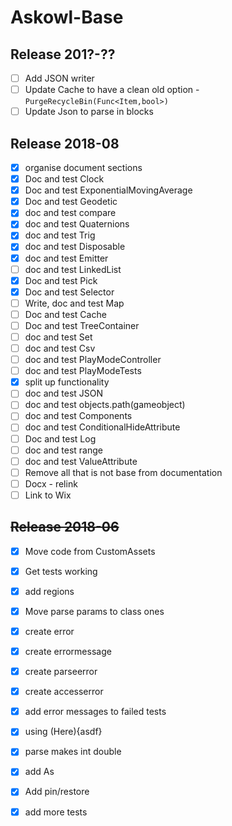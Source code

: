 # Askowl-Base

## Release 201?-??

- [ ] Add JSON writer
- [ ] Update Cache to have a clean old option - `PurgeRecycleBin(Func<Item,bool>)`
- [ ] Update Json to parse in blocks

## Release 2018-08

- [x] organise document sections
- [x] Doc and test Clock
- [x] Doc and test ExponentialMovingAverage
- [x] Doc and test Geodetic
- [x] doc and test compare
- [x] doc and test Quaternions
- [x] doc and test Trig
- [x] doc and test Disposable
- [x] doc and test Emitter
- [ ] doc and test LinkedList
- [x] Doc and test Pick
- [x] Doc and test Selector
- [ ] Write, doc and test Map
- [ ] Doc and test Cache
- [ ] Doc and test TreeContainer
- [ ] doc and test Set
- [ ] doc and test Csv
- [ ] doc and test PlayModeController
- [ ] doc and test PlayModeTests
- [x] split up functionality
- [ ] doc and test JSON
- [ ] doc and test objects.path(gameobject)
- [ ] doc and test Components
- [ ] doc and test ConditionalHideAttribute
- [ ] Doc and test Log
- [ ] doc and test range
- [ ] doc and test ValueAttribute
- [ ] Remove all that is not base from documentation
- [ ] Docx - relink
- [ ] Link to Wix

## ~~Release 2018-06~~

* [x] Move code from CustomAssets
* [x] Get tests working
* [x] add regions
* [x] Move parse params to class ones
* [x] create error
* [x] create errormessage
* [x] create parseerror
* [x] create accesserror
* [x] add error messages to failed tests
* [x] using (Here){asdf}
* [x] parse makes int double
* [x] add As
* [x] Add pin/restore
* [x] add more tests

